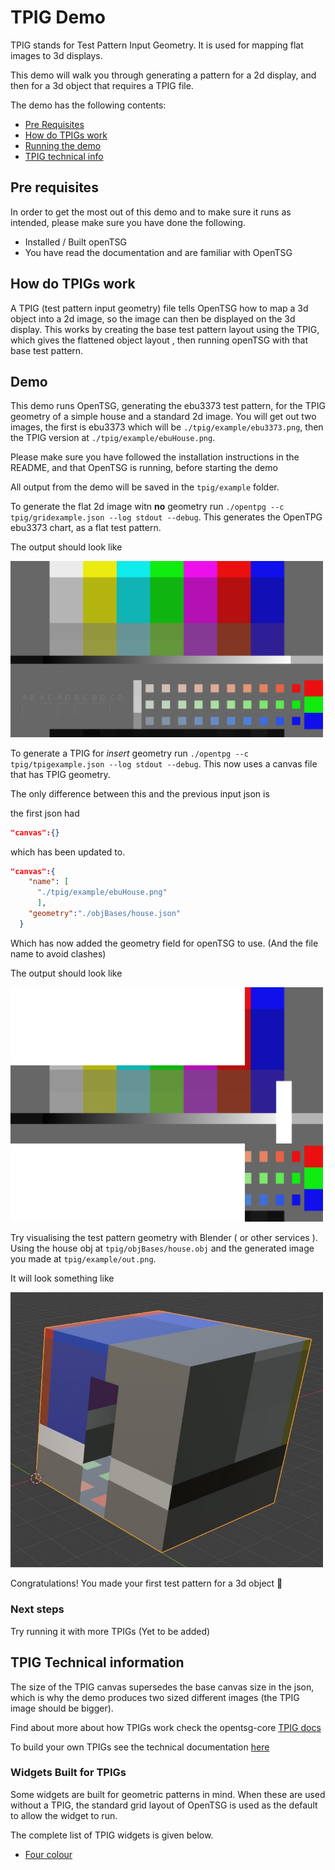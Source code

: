 # TPIG Demo

TPIG stands for Test Pattern Input Geometry. It is used for mapping flat images to 3d displays.

This demo will walk you through generating a pattern for a 2d display, and then for a 3d object that requires a TPIG file.

The demo has the following contents:

- [Pre Requisites](#pre-requisites)
- [How do TPIGs work](#how-do-tpigs-work)
- [Running the demo](#demo)
- [TPIG technical info](#tpig-technical-information)

## Pre requisites

In order to get the most out of this demo and to make
sure it runs as intended, please make sure you have done the following.

- Installed / Built openTSG
- You have read the documentation and are familiar with OpenTSG

## How do TPIGs work

A TPIG  (test pattern input geometry) file tells OpenTSG how to map a 3d object into a 2d image, so the image can then be displayed on the 3d display. This works by creating the base test pattern layout using the TPIG, which gives the flattened object layout , then running openTSG with that base test pattern.

## Demo

This demo runs OpenTSG, generating the ebu3373 test pattern, for the TPIG geometry of a simple house and a standard 2d image.
You will get out two images, the first is ebu3373 which will be `./tpig/example/ebu3373.png`, then the
TPIG version at `./tpig/example/ebuHouse.png`.

Please make sure you have followed the installation instructions in the README, and that OpenTSG is running, before starting the demo

All output from the demo will be saved in the  `tpig/example` folder.

To generate the flat 2d image witn **no** geometry run  `./opentpg --c tpig/gridexample.json --log stdout --debug`. 
This generates the OpenTPG ebu3373 chart, as a flat test pattern.

The output should look like

<img src="./_docs/_images/ebu3373.png" alt="House TPIG" width="500"/>

To generate a  TPIG for *insert* geometry  run `./opentpg --c tpig/tpigexample.json --log stdout --debug`. This now uses a canvas file that has TPIG geometry.

The only difference between this and the previous input json is

the first json had

```json
"canvas":{}
```

which has been updated to.

```json
"canvas":{    
    "name": [
      "./tpig/example/ebuHouse.png"
      ],
    "geometry":"./objBases/house.json"
  }
```

Which has now added the geometry field for openTSG to use.
(And the file name to avoid clashes)

The output should look like

<img src="./_docs/_images/ebuHouse.png" alt="House TPIG" width="500"/>

Try visualising the test pattern geometry with Blender ( or other services ).
Using the house obj at `tpig/objBases/house.obj` and the generated image  you made at `tpig/example/out.png`.

It will look something like

<img src="./_docs/_images/houseBlenderViewWrapped.jpg" alt="House TPIG" width="500"/>

Congratulations! You made your first test pattern for a 3d object 🎉

### Next steps

Try running it with more TPIGs (Yet to be added)

## TPIG Technical information

The size of the TPIG canvas supersedes the base canvas size in the json,
which is why the demo produces two sized different images (the TPIG image should be bigger).

Find about more about how TPIGs work
check the opentsg-core [TPIG docs](https://github.com/mrmxf/opentsg-modules/blob/main/opentsg-core/_docs/gridgen/doc.md)

To build your own TPIGs see the technical documentation [here](https://github.com/mrmxf/opentsg-modules/blob/main/opentsg-core/_docs/gridgen/doc.md)

### Widgets Built for TPIGs

Some widgets are built for geometric patterns in mind.
When these are used without a TPIG, the standard grid layout
of OpenTSG is used as the default to allow the widget to run.

The complete list of TPIG widgets is given below.

- [Four colour](https://github.com/mrmxf/opentsg-modules/blob/main/opentsg-widgets/_docs/fourcolour/doc.md)
